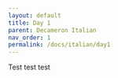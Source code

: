 ```yaml
---
layout: default
title: Day 1
parent: Decameron Italian
nav_order: 1
permalink: /docs/italian/day1
---
```


Test test test
